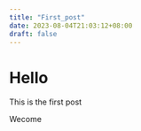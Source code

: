 ```yaml
---
title: "First_post"
date: 2023-08-04T21:03:12+08:00
draft: false
---
```


# Hello

This is the first post

Wecome
